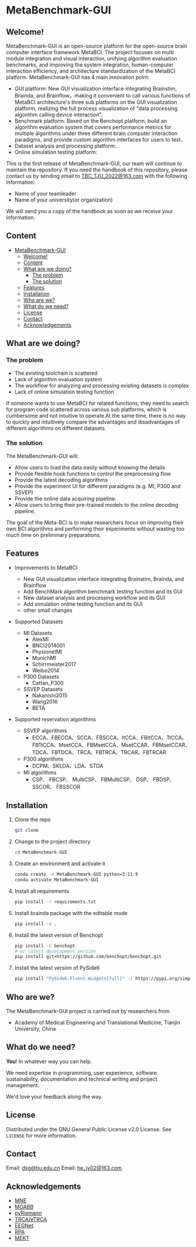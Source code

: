 # MetaBenchmark-GUI

## Welcome! 
MetaBenchmark-GUI is an open-source platform for the open-source brain computer interface framework MetaBCI. The project focuses on multi module integration and visual interaction, unifying algorithm evaluation benchmarks, and improving the system integration, human-computer interaction efficiency, and architecture standardization of the MetaBCI platform. MetaBenchmark-GUI has 4 main innovation point:
* GUI platform: New GUI visualization interface integrating Brainstim, Brainda, and Brainflow，making it convenient to call various functions of MetaBCI architecture's three sub platforms on the GUI visualization platform, realizing the full process visualization of "data processing algorithm calling device interaction".
* Benchmark platform: Based on the Benchopt platform, build an algorithm evaluation system that covers performance metrics for multiple algorithms under three different brain computer interaction paradigms, and provide custom algorithm interfaces for users to test..
* Dataset analysis and processing platform:. 
* Online simulation testing platform:

This is the first release of MetaBenchmark-GUI, our team will continue to maintain the repository. If you need the handbook of this repository, please contact us by sending email to TBC_TJU_2022@163.com with the following information:
* Name of your teamleader
* Name of your university(or organization)

We will send you a copy of the handbook as soon as we receive your information.

## Content

- [MetaBenchmark-GUI](#metabenchmark-gui)
  - [Welcome!](#welcome)
  - [Content](#content)
  - [What are we doing?](#what-are-we-doing)
    - [The problem](#the-problem)
    - [The solution](#the-solution)
  - [Features](#features)
  - [Installation](#installation)
  - [Who are we?](#who-are-we)
  - [What do we need?](#what-do-we-need)
  - [License](#license)
  - [Contact](#contact)
  - [Acknowledgements](#acknowledgements)

## What are we doing?

### The problem

* The existing toolchain is scattered
* Lack of algorithm evaluation system
* The workflow for analyzing and processing existing datasets is complex
* Lack of online simulation testing function

If someone wants to use MetaBCI for related functions, they need to search for program code scattered across various sub platforms, which is cumbersome and not intuitive to operate.At the same time, there is no way to quickly and intuitively compare the advantages and disadvantages of different algorithms on different datasets.

### The solution

The MetaBenchmark-GUI will:

* Allow users to load the data easily without knowing the details
* Provide flexible hook functions to control the preprocessing flow
* Provide the latest decoding algorithms
* Provide the experiment UI for different paradigms (e.g. MI, P300 and SSVEP)
* Provide the online data acquiring pipeline.
* Allow users to bring their pre-trained models to the online decoding pipeline.

The goal of the Meta-BCI is to make researchers focus on improving their own BCI algorithms and performing their experiments without wasting too much time on preliminary preparations.

## Features

* Improvements to MetaBCI
   - New GUI visualization interface integrating Brainstim, Brainda, and Brainflow
   - Add BenchMark algorithm benchmark testing function and its GUI
   - New dataset analysis and processing workflow and its GUI
   - Add simulation online testing function and its GUI
   - other small changes

* Supported Datasets
   - MI Datasets
     - AlexMI
     - BNCI2014001
     - PhysionetMI
     - MunichMI
     - Schirrmeister2017
     - Weibo2014
   - P300 Datasets
     - Cattan_P300
   - SSVEP Datasets
     - Nakanishi2015
     - Wang2016
     - BETA

* Supported reservation algorithms
   - SSVEP algorithms
     - ECCA、FBECCA、SCCA、FBSCCA、ItCCA、FBItCCA、TtCCA、FBTtCCA、MsetCCA、FBMsetCCA、MsetCCAR、FBMsetCCAR、TDCA、FBTDCA、TRCA、FBTRCA、TRCAR、FBTRCAR
   - P300 algorithms
     - DCPM、SKLDA、LDA、STDA
   - MI algorithms
     - CSP、 FBCSP、 MultiCSP、 FBMultiCSP、 DSP、 FBDSP、 SSCOR、 FBSSCOR

## Installation

1. Clone the repo
   ```sh
   git clone 
   ```
2. Change to the project directory
   ```sh
   cd MetaBenchmark-GUI
   ```
3. Create an environment and activate it
   ```sh
   conda create -n MetaBenchmark-GUI python=3.11.9
   conda activate MetaBenchmark-GUI
   ```
4. Install all requirements
   ```sh
   pip install -r requirements.txt 
   ```
5. Install brainda package with the editable mode
   ```sh
   pip install -e .
   ```
6. Install the latest version of Benchopt
   ```sh
   pip install -U benchopt
   # or latest development version
   pip install git+https://github.com/benchopt/benchopt.git
   ```
7. Install the latest version of PySide6
   ```sh
   pip install "PySide6-Fluent-Widgets[full]" -i https://pypi.org/simple/
   ```
## Who are we?

The MetaBenchmark-GUI project is carried out by researchers from 
- Academy of Medical Engineering and Translational Medicine, Tianjin University, China


## What do we need?

**You**! In whatever way you can help.

We need expertise in programming, user experience, software sustainability, documentation and technical writing and project management.

We'd love your feedback along the way.


## License

Distributed under the GNU General Public License v2.0 License. See `LICENSE` for more information.

## Contact

Email: dsg@tju.edu.cn
Email: he_jy02@163.com

## Acknowledgements
- [MNE](https://github.com/mne-tools/mne-python)
- [MOABB](https://github.com/NeuroTechX/moabb)
- [pyRiemann](https://github.com/alexandrebarachant/pyRiemann)
- [TRCA/eTRCA](https://github.com/mnakanishi/TRCA-SSVEP)
- [EEGNet](https://github.com/vlawhern/arl-eegmodels)
- [RPA](https://github.com/plcrodrigues/RPA)
- [MEKT](https://github.com/chamwen/MEKT)
